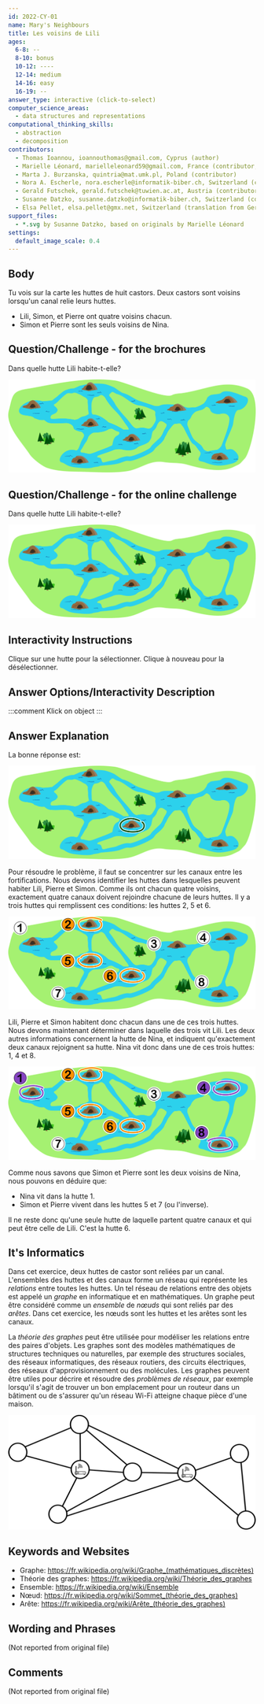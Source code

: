 ```yaml
---
id: 2022-CY-01
name: Mary's Neighbours
title: Les voisins de Lili
ages:
  6-8: --
  8-10: bonus
  10-12: ----
  12-14: medium
  14-16: easy
  16-19: --
answer_type: interactive (click-to-select)
computer_science_areas:
  - data structures and representations
computational_thinking_skills:
  - abstraction
  - decomposition
contributors:
  - Thomas Ioannou, ioannouthomas@gmail.com, Cyprus (author)
  - Marielle Léonard, marielleleonard59@gmail.com, France (contributor, graphics)
  - Marta J. Burzanska, quintria@mat.umk.pl, Poland (contributor)
  - Nora A. Escherle, nora.escherle@informatik-biber.ch, Switzerland (contributor, translation from English into German)
  - Gerald Futschek, gerald.futschek@tuwien.ac.at, Austria (contributor)
  - Susanne Datzko, susanne.datzko@informatik-biber.ch, Switzerland (contributor, graphics)
  - Elsa Pellet, elsa.pellet@gmx.net, Switzerland (translation from German into French)
support_files:
  - *.svg by Susanne Datzko, based on originals by Marielle Léonard
settings:
  default_image_scale: 0.4
---
```


[exp1]: graphics/2022-CY-01-explanation1.svg "Explication 1"
[exp2]: graphics/2022-CY-01-explanation2.svg "Explication 2"
[ques]: graphics/2022-CY-01-question.svg "Carte avec huttes"
[sol]: graphics/2022-CY-01-solution.svg "Solution"
[its-info]: graphics/2022-CY-01-itsinformatics.svg "Graphe avec les positions des routeurs (350px)"

## Body

Tu vois sur la carte les huttes de huit castors. Deux castors sont voisins lorsqu'un canal relie leurs huttes.
 - Lili, Simon, et Pierre ont quatre voisins chacun.
 - Simon et Pierre sont les seuls voisins de Nina.


## Question/Challenge - for the brochures

Dans quelle hutte Lili habite-t-elle?

![ques]


## Question/Challenge - for the online challenge

Dans quelle hutte Lili habite-t-elle?

![ques]


## Interactivity Instructions

Clique sur une hutte pour la sélectionner. Clique à nouveau pour la désélectionner.

## Answer Options/Interactivity Description

<!-- empty -->

:::comment
Klick on object
:::


## Answer Explanation

La bonne réponse est:

![sol]

Pour résoudre le problème, il faut se concentrer sur les canaux entre les fortifications. Nous devons identifier les huttes dans lesquelles peuvent habiter Lili, Pierre et Simon. Comme ils ont chacun quatre voisins, exactement quatre canaux doivent rejoindre chacune de leurs huttes. Il y a trois huttes qui remplissent ces conditions: les huttes 2, 5 et 6.

![exp1]

Lili, Pierre et Simon habitent donc chacun dans une de ces trois huttes. Nous devons maintenant déterminer dans laquelle des trois vit Lili.
Les deux autres informations concernent la hutte de Nina, et indiquent qu'exactement deux canaux rejoignent sa hutte. Nina vit donc dans une de ces trois huttes: 1, 4 et 8.

![exp2]

Comme nous savons que Simon et Pierre sont les deux voisins de Nina, nous pouvons en déduire que:
 - Nina vit dans la hutte 1.
 - Simon et Pierre vivent dans les huttes 5 et 7 (ou l'inverse).

Il ne reste donc qu'une seule hutte de laquelle partent quatre canaux et qui peut être celle de Lili. C'est la hutte 6.

## It's Informatics

Dans cet exercice, deux huttes de castor sont reliées par un canal. L'ensembles des huttes et des canaux forme un réseau qui représente les _relations_ entre toutes les huttes. Un tel réseau de relations entre des objets est appelé un _graphe_ en informatique et en mathématiques. Un graphe peut être considéré comme un _ensemble_ de _nœuds_ qui sont reliés par des _arêtes_. Dans cet exercice, les nœuds sont les huttes et les arêtes sont les canaux.

La _théorie des graphes_ peut être utilisée pour modéliser les relations entre des paires d'objets. Les graphes sont des modèles mathématiques de structures techniques ou naturelles, par exemple des structures sociales, des réseaux informatiques, des réseaux routiers, des circuits électriques, des réseaux d'approvisionnement ou des molécules. Les graphes peuvent être utiles pour décrire et résoudre des _problèmes de réseaux_, par exemple lorsqu'il s'agit de trouver un bon emplacement pour un routeur dans un bâtiment ou de s'assurer qu'un réseau Wi-Fi atteigne chaque pièce d'une maison. 

![its-info]


## Keywords and Websites

 - Graphe: https://fr.wikipedia.org/wiki/Graphe_(mathématiques_discrètes)
 - Théorie des graphes: https://fr.wikipedia.org/wiki/Théorie_des_graphes
 - Ensemble: https://fr.wikipedia.org/wiki/Ensemble
 - Nœud: https://fr.wikipedia.org/wiki/Sommet_(théorie_des_graphes)
 - Arête: https://fr.wikipedia.org/wiki/Arête_(théorie_des_graphes)

## Wording and Phrases

(Not reported from original file)


## Comments

(Not reported from original file)
